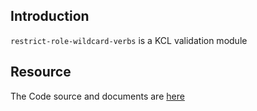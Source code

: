 ## Introduction

`restrict-role-wildcard-verbs` is a KCL validation module

## Resource

The Code source and documents are [here](https://github.com/kcl-lang/modules/tree/main/restrict-role-wildcard-verbs)
